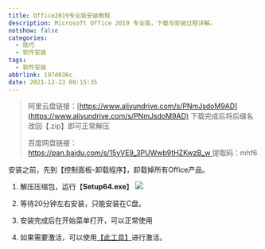 ```yaml
---
title: Office2019专业版安装教程
description: Microsoft Office 2019 专业版，下载与安装过程详解。
notshow: false
categories:
  - 技巧
  - 软件安装
tags:
  - 软件安装
abbrlink: 197d036c
date: 2021-12-23 09:15:35
---
```


>阿里云盘链接：[https://www.aliyundrive.com/s/PNmJsdoM9AD](https://www.aliyundrive.com/s/PNmJsdoM9AD)
>下载完成后将后缀名改回【.zip】即可正常解压
>
>百度网盘链接：[https://pan.baidu.com/s/15yVE9_3PUWwb9tHZKwzB_w ](https://pan.baidu.com/s/15yVE9_3PUWwb9tHZKwzB_w )
>提取码：mhf6

安装之前，先到【控制面板-卸载程序】，卸载掉所有Office产品。

1. 解压压缩包，运行【**Setup64.exe**】
![](https://img.mahaofei.com/img/202112230940086-office2019-1.png)
2. 等待20分钟左右安装，只能安装在C盘。

3. 安装完成后在开始菜单打开，可以正常使用

4. 如果需要激活，可以使用[【此工具】](https://huffie.lanzouw.com/idn0Cuhmwzg)进行激活。